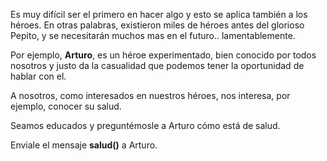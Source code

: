 Es muy difícil ser el primero en hacer algo y esto se aplica también a los héroes. En otras palabras, existieron miles de héroes antes del glorioso Pepito, y se necesitarán muchos mas en el futuro.. lamentablemente.

Por ejemplo, **Arturo**, es un héroe experimentado, bien conocido por todos nosotros y justo da la casualidad que podemos tener la oportunidad de hablar con el.

A nosotros, como interesados en nuestros héroes, nos interesa, por ejemplo, conocer su salud. 

Seamos educados y preguntémosle a Arturo cómo está de salud.

Enviale el mensaje **salud()** a Arturo.
